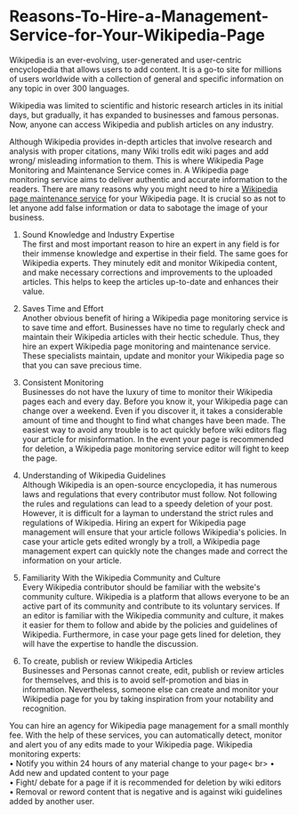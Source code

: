 # Reasons-To-Hire-a-Management-Service-for-Your-Wikipedia-Page
Wikipedia is an ever-evolving, user-generated and user-centric encyclopedia that allows users to add content. It is a go-to site for millions of users worldwide with a collection of general and specific information on any topic in over 300 languages. <br>

Wikipedia was limited to scientific and historic research articles in its initial days, but gradually, it has expanded to businesses and famous personas. Now, anyone can access Wikipedia and publish articles on any industry. <br>

Although Wikipedia provides in-depth articles that involve research and analysis with proper citations, many Wiki trolls edit wiki pages and add wrong/ misleading information to them. This is where Wikipedia Page Monitoring and Maintenance Service comes in. A Wikipedia page monitoring service aims to deliver authentic and accurate information to the readers. There are many reasons why you might need to hire a <a href="https://www.hatsoffdigital.com/services/wikipedia-page-monitoring-and-maintenance-service/">Wikipedia page maintenance service</a> for your Wikipedia page. It is crucial so as not to let anyone add false information or data to sabotage the image of your business. <br>

1. Sound Knowledge and Industry Expertise<br>
The first and most important reason to hire an expert in any field is for their immense knowledge and expertise in their field. The same goes for Wikipedia experts. They minutely edit and monitor Wikipedia content, and make necessary corrections and improvements to the uploaded articles. This helps to keep the articles up-to-date and enhances their value. <br>

2. Saves Time and Effort <br>
Another obvious benefit of hiring a Wikipedia page monitoring service is to save time and effort. Businesses have no time to regularly check and maintain their Wikipedia articles with their hectic schedule. Thus, they hire an expert Wikipedia page monitoring and maintenance service. These specialists maintain, update and monitor your Wikipedia page so that you can save precious time. <br>

3. Consistent Monitoring <br>
Businesses do not have the luxury of time to monitor their Wikipedia pages each and every day. Before you know it, your Wikipedia page can change over a weekend. Even if you discover it, it takes a considerable amount of time and thought to find what changes have been made. The easiest way to avoid any trouble is to act quickly before wiki editors flag your article for misinformation. In the event your page is recommended for deletion, a Wikipedia page monitoring service editor will fight to keep the page.  <br>

4. Understanding of Wikipedia Guidelines <br>
Although Wikipedia is an open-source encyclopedia, it has numerous laws and regulations that every contributor must follow. Not following the rules and regulations can lead to a speedy deletion of your post. However, it is difficult for a layman to understand the strict rules and regulations of Wikipedia. Hiring an expert for Wikipedia page management will ensure that your article follows Wikipedia's policies. In case your article gets edited wrongly by a troll, a Wikipedia page management expert can quickly note the changes made and correct the information on your article. <br>

5. Familiarity With the Wikipedia Community and Culture <br>
Every Wikipedia contributor should be familiar with the website's community culture. Wikipedia is a platform that allows everyone to be an active part of its community and contribute to its voluntary services. If an editor is familiar with the Wikipedia community and culture, it makes it easier for them to follow and abide by the policies and guidelines of Wikipedia. Furthermore, in case your page gets lined for deletion, they will have the expertise to handle the discussion. <br>

6. To create, publish or review Wikipedia Articles <br>
Businesses and Personas cannot create, edit, publish or review articles for themselves, and this is to avoid self-promotion and bias in information. Nevertheless, someone else can create and monitor your Wikipedia page for you by taking inspiration from your notability and recognition. <br>

You can hire an agency for Wikipedia page management for a small monthly fee. With the help of these services, you can automatically detect, monitor and alert you of any edits made to your Wikipedia page. Wikipedia monitoring experts: <br>
•	Notify you within 24 hours of any material change to your page< br>
•	Add new and updated content to your page <br>
•	Fight/ debate for a page if it is recommended for deletion by wiki editors <br>
•	Removal or reword content that is negative and is against wiki guidelines added by another user. <br>
